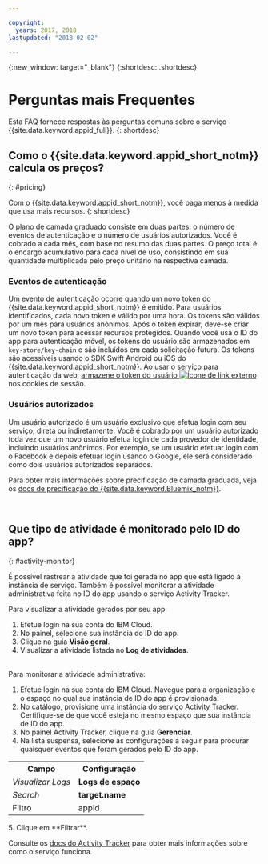```yaml
---

copyright:
  years: 2017, 2018
lastupdated: "2018-02-02"

---
```

{:new_window: target="_blank"}
{:shortdesc: .shortdesc}


# Perguntas mais Frequentes

Esta FAQ fornece respostas às perguntas comuns sobre o serviço {{site.data.keyword.appid_full}}.
{: shortdesc}


## Como o {{site.data.keyword.appid_short_notm}} calcula os preços?
{: #pricing}

Com o {{site.data.keyword.appid_short_notm}}, você paga menos à medida que usa mais recursos.
{: shortdesc}

O plano de camada graduado consiste em duas partes: o número de eventos de autenticação e o número de usuários autorizados. Você é cobrado a cada mês, com base no resumo das duas partes. O preço total é o encargo acumulativo para cada nível de uso, consistindo em sua quantidade multiplicada pelo preço unitário na respectiva camada.

### Eventos de autenticação

Um evento de autenticação ocorre quando um novo token do {{site.data.keyword.appid_short_notm}} é emitido. Para usuários identificados, cada novo token é válido por uma hora. Os tokens são válidos por um mês para usuários anônimos. Após o token expirar, deve-se criar um novo token para acessar recursos protegidos. Quando você usa o ID do app para autenticação móvel, os tokens do usuário são armazenados em `key-store/key-chain` e são incluídos em cada solicitação futura. Os tokens são acessíveis usando o SDK Swift Android ou iOS do {{site.data.keyword.appid_short_notm}}. Ao usar o serviço para autenticação da web, <a href="https://github.com/ibm-cloud-security/appid-serversdk-nodejs" target="_blank">armazene o token do usuário <img src="../../icons/launch-glyph.svg" alt="Ícone de link externo"></a> nos cookies de sessão.

### Usuários autorizados

Um usuário autorizado é um usuário exclusivo que efetua login com seu serviço, direta ou indiretamente. Você é cobrado por um usuário autorizado toda vez que um novo usuário efetua login de cada provedor de identidade, incluindo usuários anônimos. Por exemplo, se um usuário efetuar login com o Facebook e depois efetuar login usando o Google, ele será considerado como dois usuários autorizados separados.

Para obter mais informações sobre precificação de camada graduada, veja os [docs de precificação do {{site.data.keyword.Bluemix_notm}}](/docs/billing-usage/how_charged.html#services).

</br>

## Que tipo de atividade é monitorado pelo ID do app?
{: #activity-monitor}

É possível rastrear a atividade que foi gerada no app que está ligado à instância de serviço. Também é possível monitorar a atividade administrativa feita no ID do app usando o serviço Activity Tracker.

Para visualizar a atividade gerados por seu app:

1. Efetue login na sua conta do IBM Cloud.
2. No painel, selecione sua instância do ID do app.
3. Clique na guia **Visão geral**.
4. Visualizar a atividade listada no **Log de atividades**.

</br>
Para monitorar a atividade administrativa:

1. Efetue login na sua conta do IBM Cloud. Navegue para a organização e o espaço no qual sua instância de ID do app é provisionada.
2. No catálogo, provisione uma instância do serviço Activity Tracker. Certifique-se de que você esteja no mesmo espaço que sua instância de ID do app.
3. No painel Activity Tracker, clique na guia **Gerenciar**.
4. Na lista suspensa, selecione as configurações a seguir para procurar quaisquer eventos que foram gerados pelo ID do app.
<table>
  <tr>
    <th> Campo </th>
    <th> Configuração </th>
  </tr>
  <tr>
    <td><i>Visualizar Logs</i></td>
    <td><b>Logs de espaço</b></td>
  </tr>
  <tr>
    <td><i>Search</i></td>
    <td><b>target.name</b></td>
  </tr>
  <tr>
    <td>Filtro</td>
    <td>appid</td>
  </tr>
</table>
5. Clique em **Filtrar**.

Consulte os [docs do Activity Tracker](/docs/services/cloud-activity-tracker/index.html) para obter mais informações sobre como o serviço funciona.
